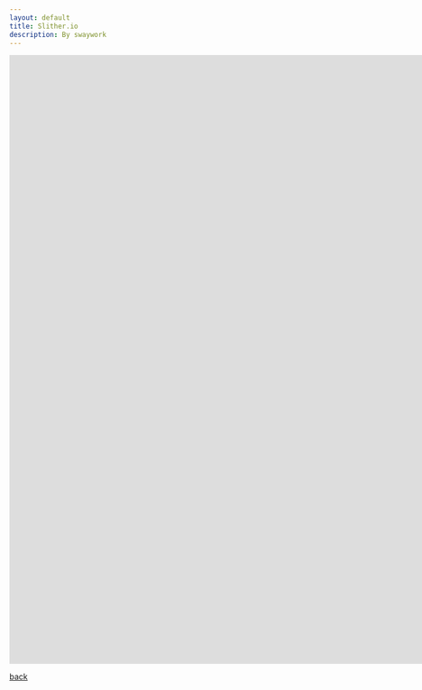 ```yaml
---
layout: default
title: Slither.io
description: By swaywork
---
```


<embed src="http://slither.io" style="width:1920px; height: 1080px;">

[back](./)
